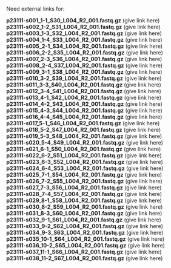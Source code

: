 Need external links for:

**p23111-s001_1-1_S30_L004_R2_001.fastq.gz** (give link here)<br>
**p23111-s002_1-2_S31_L004_R2_001.fastq.gz** (give link here)<br>
**p23111-s003_1-3_S32_L004_R2_001.fastq.gz** (give link here)<br>
**p23111-s004_1-4_S33_L004_R2_001.fastq.gz** (give link here)<br>
**p23111-s005_2-1_S34_L004_R2_001.fastq.gz** (give link here)<br>
**p23111-s006_2-2_S35_L004_R2_001.fastq.gz** (give link here)<br>
**p23111-s007_2-3_S36_L004_R2_001.fastq.gz** (give link here)<br>
**p23111-s008_2-4_S37_L004_R2_001.fastq.gz** (give link here)<br>
**p23111-s009_3-1_S38_L004_R2_001.fastq.gz** (give link here)<br>
**p23111-s010_3-2_S39_L004_R2_001.fastq.gz** (give link here)<br>
**p23111-s011_3-3_S40_L004_R2_001.fastq.gz** (give link here)<br>
**p23111-s012_3-4_S41_L004_R2_001.fastq.gz** (give link here)<br>
**p23111-s013_4-1_S42_L004_R2_001.fastq.gz** (give link here)<br>
**p23111-s014_4-2_S43_L004_R2_001.fastq.gz** (give link here)<br>
**p23111-s015_4-3_S44_L004_R2_001.fastq.gz** (give link here)<br>
**p23111-s016_4-4_S45_L004_R2_001.fastq.gz** (give link here)<br>
**p23111-s017_5-1_S46_L004_R2_001.fastq.gz** (give link here)<br>
**p23111-s018_5-2_S47_L004_R2_001.fastq.gz** (give link here)<br>
**p23111-s019_5-3_S48_L004_R2_001.fastq.gz** (give link here)<br>
**p23111-s020_5-4_S49_L004_R2_001.fastq.gz** (give link here)<br>
**p23111-s021_6-1_S50_L004_R2_001.fastq.gz** (give link here)<br>
**p23111-s022_6-2_S51_L004_R2_001.fastq.gz** (give link here)<br>
**p23111-s023_6-3_S52_L004_R2_001.fastq.gz** (give link here)<br>
**p23111-s024_6-4_S53_L004_R2_001.fastq.gz** (give link here)<br>
**p23111-s025_7-1_S54_L004_R2_001.fastq.gz** (give link here)<br>
**p23111-s026_7-2_S55_L004_R2_001.fastq.gz** (give link here)<br>
**p23111-s027_7-3_S56_L004_R2_001.fastq.gz** (give link here)<br>
**p23111-s028_7-4_S57_L004_R2_001.fastq.gz** (give link here)<br>
**p23111-s029_8-1_S58_L004_R2_001.fastq.gz** (give link here)<br>
**p23111-s030_8-2_S59_L004_R2_001.fastq.gz** (give link here)<br>
**p23111-s031_8-3_S60_L004_R2_001.fastq.gz** (give link here)<br>
**p23111-s032_9-1_S61_L004_R2_001.fastq.gz** (give link here)<br>
**p23111-s033_9-2_S62_L004_R2_001.fastq.gz** (give link here)<br>
**p23111-s034_9-3_S63_L004_R2_001.fastq.gz** (give link here)<br>
**p23111-s035_10-1_S64_L004_R2_001.fastq.gz** (give link here)<br>
**p23111-s036_10-2_S65_L004_R2_001.fastq.gz** (give link here)<br>
**p23111-s037_11-1_S66_L004_R2_001.fastq.gz** (give link here)<br>
**p23111-s038_11-2_S67_L004_R2_001.fastq.gz** (give link here)<br>
